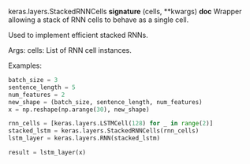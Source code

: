 keras.layers.StackedRNNCells
__signature__
(cells, **kwargs)
__doc__
Wrapper allowing a stack of RNN cells to behave as a single cell.

Used to implement efficient stacked RNNs.

Args:
  cells: List of RNN cell instances.

Examples:

```python
batch_size = 3
sentence_length = 5
num_features = 2
new_shape = (batch_size, sentence_length, num_features)
x = np.reshape(np.arange(30), new_shape)

rnn_cells = [keras.layers.LSTMCell(128) for _ in range(2)]
stacked_lstm = keras.layers.StackedRNNCells(rnn_cells)
lstm_layer = keras.layers.RNN(stacked_lstm)

result = lstm_layer(x)
```
